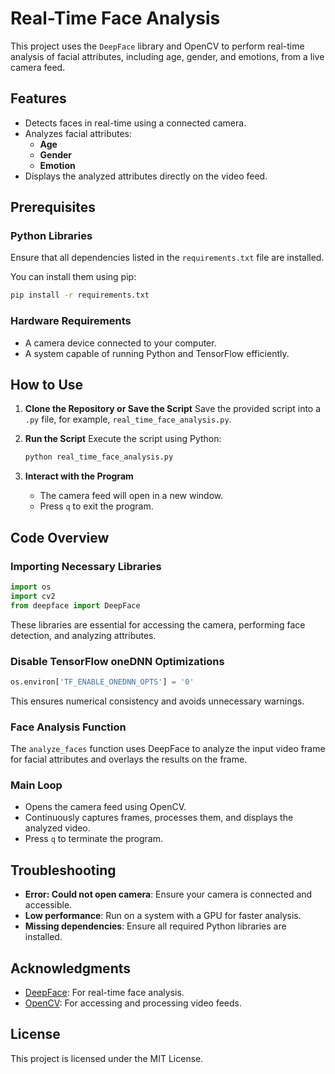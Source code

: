 # Real-Time Face Analysis

This project uses the `DeepFace` library and OpenCV to perform real-time analysis of facial attributes, including age, gender, and emotions, from a live camera feed.

## Features
- Detects faces in real-time using a connected camera.
- Analyzes facial attributes:
  - **Age**
  - **Gender**
  - **Emotion**
- Displays the analyzed attributes directly on the video feed.

## Prerequisites
### Python Libraries
Ensure that all dependencies listed in the `requirements.txt` file are installed.

You can install them using pip:
```bash
pip install -r requirements.txt
```

### Hardware Requirements
- A camera device connected to your computer.
- A system capable of running Python and TensorFlow efficiently.

## How to Use

1. **Clone the Repository or Save the Script**
   Save the provided script into a `.py` file, for example, `real_time_face_analysis.py`.

2. **Run the Script**
   Execute the script using Python:
   ```bash
   python real_time_face_analysis.py
   ```

3. **Interact with the Program**
   - The camera feed will open in a new window.
   - Press `q` to exit the program.

## Code Overview

### Importing Necessary Libraries
```python
import os
import cv2
from deepface import DeepFace
```
These libraries are essential for accessing the camera, performing face detection, and analyzing attributes.

### Disable TensorFlow oneDNN Optimizations
```python
os.environ['TF_ENABLE_ONEDNN_OPTS'] = '0'
```
This ensures numerical consistency and avoids unnecessary warnings.

### Face Analysis Function
The `analyze_faces` function uses DeepFace to analyze the input video frame for facial attributes and overlays the results on the frame.

### Main Loop
- Opens the camera feed using OpenCV.
- Continuously captures frames, processes them, and displays the analyzed video.
- Press `q` to terminate the program.

## Troubleshooting
- **Error: Could not open camera**: Ensure your camera is connected and accessible.
- **Low performance**: Run on a system with a GPU for faster analysis.
- **Missing dependencies**: Ensure all required Python libraries are installed.

## Acknowledgments
- [DeepFace](https://github.com/serengil/deepface): For real-time face analysis.
- [OpenCV](https://opencv.org/): For accessing and processing video feeds.

## License
This project is licensed under the MIT License.
